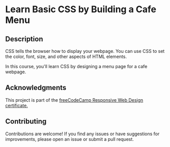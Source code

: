 # Learn Basic CSS by Building a Cafe Menu

## Description

CSS tells the browser how to display your webpage. You can use CSS to set the color, font, size, and other aspects of HTML elements.

In this course, you'll learn CSS by designing a menu page for a cafe webpage.

## Acknowledgments

This project is part of the [freeCodeCamp Responsive Web Design certificate.](https://www.freecodecamp.org/learn/2022/responsive-web-design/)

## Contributing

Contributions are welcome! If you find any issues or have suggestions for improvements, please open an issue or submit a pull request.
